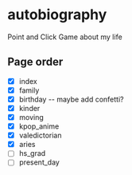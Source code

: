 # autobiography

Point and Click Game about my life

## Page order

- [x] index
- [x] family
- [x] birthday -- maybe add confetti?
- [x] kinder
- [x] moving
- [x] kpop_anime
- [x] valedictorian
- [x] aries
- [ ] hs_grad
- [ ] present_day
